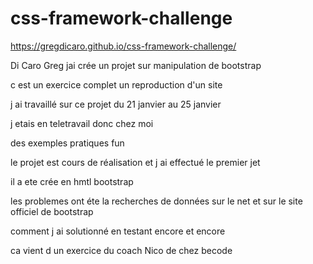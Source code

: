 # css-framework-challenge

https://gregdicaro.github.io/css-framework-challenge/

Di Caro Greg jai crée un projet sur manipulation de bootstrap

c est un exercice complet un reproduction d'un site

j ai travaillé sur ce projet du 21 janvier au 25 janvier

j etais en teletravail donc chez moi

des exemples pratiques fun

le projet est cours de réalisation et j ai effectué le premier jet

il a ete crée en hmtl bootstrap

les problemes ont éte la recherches de données sur le net et sur le site officiel de bootstrap

comment j ai solutionné en testant encore et encore

ca vient d un exercice du coach Nico de chez becode
